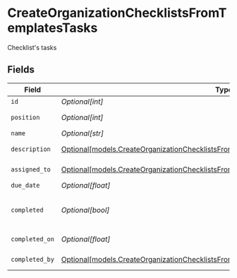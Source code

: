 # CreateOrganizationChecklistsFromTemplatesTasks

Checklist's tasks


## Fields

| Field                                                                                                                                                                                  | Type                                                                                                                                                                                   | Required                                                                                                                                                                               | Description                                                                                                                                                                            |
| -------------------------------------------------------------------------------------------------------------------------------------------------------------------------------------- | -------------------------------------------------------------------------------------------------------------------------------------------------------------------------------------- | -------------------------------------------------------------------------------------------------------------------------------------------------------------------------------------- | -------------------------------------------------------------------------------------------------------------------------------------------------------------------------------------- |
| `id`                                                                                                                                                                                   | *Optional[int]*                                                                                                                                                                        | :heavy_minus_sign:                                                                                                                                                                     | Identifier                                                                                                                                                                             |
| `position`                                                                                                                                                                             | *Optional[int]*                                                                                                                                                                        | :heavy_minus_sign:                                                                                                                                                                     | Position of the task                                                                                                                                                                   |
| `name`                                                                                                                                                                                 | *Optional[str]*                                                                                                                                                                        | :heavy_minus_sign:                                                                                                                                                                     | Task name                                                                                                                                                                              |
| `description`                                                                                                                                                                          | [Optional[models.CreateOrganizationChecklistsFromTemplatesOrganizationChecklistsDescription]](../models/createorganizationchecklistsfromtemplatesorganizationchecklistsdescription.md) | :heavy_minus_sign:                                                                                                                                                                     | Task description                                                                                                                                                                       |
| `assigned_to`                                                                                                                                                                          | [Optional[models.CreateOrganizationChecklistsFromTemplatesOrganizationChecklistsAssignedTo]](../models/createorganizationchecklistsfromtemplatesorganizationchecklistsassignedto.md)   | :heavy_minus_sign:                                                                                                                                                                     | Archive by user                                                                                                                                                                        |
| `due_date`                                                                                                                                                                             | *Optional[float]*                                                                                                                                                                      | :heavy_minus_sign:                                                                                                                                                                     | Due date                                                                                                                                                                               |
| `completed`                                                                                                                                                                            | *Optional[bool]*                                                                                                                                                                       | :heavy_minus_sign:                                                                                                                                                                     | Indicates if the checklist is completed                                                                                                                                                |
| `completed_on`                                                                                                                                                                         | *Optional[float]*                                                                                                                                                                      | :heavy_minus_sign:                                                                                                                                                                     | Date of completion                                                                                                                                                                     |
| `completed_by`                                                                                                                                                                         | [Optional[models.CreateOrganizationChecklistsFromTemplatesCompletedBy]](../models/createorganizationchecklistsfromtemplatescompletedby.md)                                             | :heavy_minus_sign:                                                                                                                                                                     | Archive by user                                                                                                                                                                        |